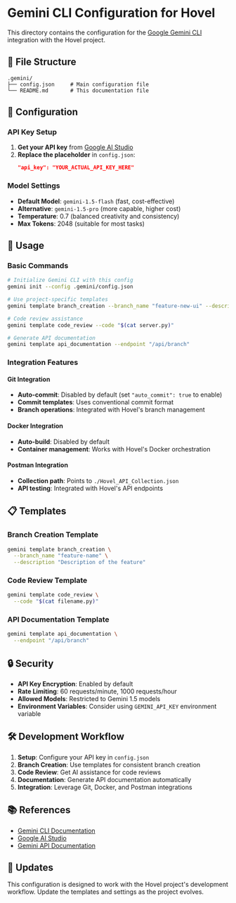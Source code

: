 # Gemini CLI Configuration for Hovel

This directory contains the configuration for the [Google Gemini CLI](https://github.com/google-gemini/gemini-cli) integration with the Hovel project.

## 📁 File Structure

```
.gemini/
├── config.json     # Main configuration file
└── README.md       # This documentation file
```

## 🔧 Configuration

### API Key Setup

1. **Get your API key** from [Google AI Studio](https://makersuite.google.com/app/apikey)
2. **Replace the placeholder** in `config.json`:
   ```json
   "api_key": "YOUR_ACTUAL_API_KEY_HERE"
   ```

### Model Settings

- **Default Model**: `gemini-1.5-flash` (fast, cost-effective)
- **Alternative**: `gemini-1.5-pro` (more capable, higher cost)
- **Temperature**: 0.7 (balanced creativity and consistency)
- **Max Tokens**: 2048 (suitable for most tasks)

## 🚀 Usage

### Basic Commands

```bash
# Initialize Gemini CLI with this config
gemini init --config .gemini/config.json

# Use project-specific templates
gemini template branch_creation --branch_name "feature-new-ui" --description "New UI components"

# Code review assistance
gemini template code_review --code "$(cat server.py)"

# Generate API documentation
gemini template api_documentation --endpoint "/api/branch"
```

### Integration Features

#### Git Integration
- **Auto-commit**: Disabled by default (set `"auto_commit": true` to enable)
- **Commit templates**: Uses conventional commit format
- **Branch operations**: Integrated with Hovel's branch management

#### Docker Integration
- **Auto-build**: Disabled by default
- **Container management**: Works with Hovel's Docker orchestration

#### Postman Integration
- **Collection path**: Points to `./Hovel_API_Collection.json`
- **API testing**: Integrated with Hovel's API endpoints

## 📋 Templates

### Branch Creation Template
```bash
gemini template branch_creation \
  --branch_name "feature-name" \
  --description "Description of the feature"
```

### Code Review Template
```bash
gemini template code_review \
  --code "$(cat filename.py)"
```

### API Documentation Template
```bash
gemini template api_documentation \
  --endpoint "/api/branch"
```

## 🔒 Security

- **API Key Encryption**: Enabled by default
- **Rate Limiting**: 60 requests/minute, 1000 requests/hour
- **Allowed Models**: Restricted to Gemini 1.5 models
- **Environment Variables**: Consider using `GEMINI_API_KEY` environment variable

## 🛠️ Development Workflow

1. **Setup**: Configure your API key in `config.json`
2. **Branch Creation**: Use templates for consistent branch creation
3. **Code Review**: Get AI assistance for code reviews
4. **Documentation**: Generate API documentation automatically
5. **Integration**: Leverage Git, Docker, and Postman integrations

## 📚 References

- [Gemini CLI Documentation](https://github.com/google-gemini/gemini-cli/blob/main/docs/cli/configuration.md)
- [Google AI Studio](https://makersuite.google.com/app/apikey)
- [Gemini API Documentation](https://ai.google.dev/docs)

## 🔄 Updates

This configuration is designed to work with the Hovel project's development workflow. Update the templates and settings as the project evolves. 